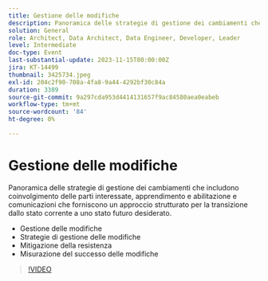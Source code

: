 ```yaml
---
title: Gestione delle modifiche
description: Panoramica delle strategie di gestione dei cambiamenti che includono coinvolgimento delle parti interessate, apprendimento e abilitazione e comunicazioni che forniscono un approccio strutturato per la transizione dallo stato corrente a uno stato futuro desiderato. Cos'è la gestione delle modifiche Strategie di gestione delle modifiche Resistenza Mitigazione Misurazione del successo delle modifiche
solution: General
role: Architect, Data Architect, Data Engineer, Developer, Leader
level: Intermediate
doc-type: Event
last-substantial-update: 2023-11-15T00:00:00Z
jira: KT-14499
thumbnail: 3425734.jpeg
exl-id: 204c2f90-708a-4fa8-9a44-4292bf30c84a
duration: 3389
source-git-commit: 9a297cda953d4414131657f9ac84580aea0eabeb
workflow-type: tm+mt
source-wordcount: '84'
ht-degree: 0%

---
```


# Gestione delle modifiche

Panoramica delle strategie di gestione dei cambiamenti che includono coinvolgimento delle parti interessate, apprendimento e abilitazione e comunicazioni che forniscono un approccio strutturato per la transizione dallo stato corrente a uno stato futuro desiderato.

* Gestione delle modifiche
* Strategie di gestione delle modifiche
* Mitigazione della resistenza
* Misurazione del successo delle modifiche

>[!VIDEO](https://video.tv.adobe.com/v/3425734/?learn=on)
